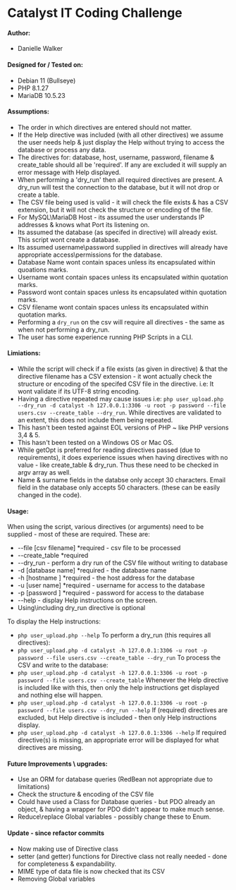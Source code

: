 # Catalyst IT Coding Challenge

#### Author:
* Danielle Walker

#### Designed for / Tested on:
* Debian 11 (Bullseye)   
* PHP 8.1.27
* MariaDB 10.5.23

#### Assumptions:
* The order in which directives are entered should not matter.
* If the Help directive was included (with all other directives) we assume the user needs help & just display the Help without trying to access the database or process any data.
* The directives for: database, host, username, password, filename & create_table should all be 'required'.  If any are excluded it will supply an error message with Help displayed.
* When performing a 'dry_run' then all required directives are present.  A dry_run will test the connection to the database, but it will not drop or create a table.
* The CSV file being used is valid - it will check the file exists & has a CSV extension, but it will not check the structure or encoding of the file.
* For MySQL\MariaDB Host - its assumed the user understands IP addresses & knows what Port its listening on.
* Its assumed the database (as specifed in directive) will already exist.  This script wont create a database.
* Its assumed username\password supplied in directives will already have appropriate access\permissions for the database.
* Database Name wont contain spaces unless its encapsulated within quoations marks. 
* Username wont contain spaces unless its encapsulated within quotation marks.
* Password wont contain spaces unless its encapsulated within quotation marks.
* CSV filename wont contain spaces unless its encapsulated within quotation marks.
* Performing a `dry_run` on the csv will require all directives - the same as when not performing a dry_run.
* The user has some experience running PHP Scripts in a CLI.

#### Limiations:
* While the script will check if a file exists (as given in directive) & that the directive filename has a CSV extension - it wont actually check the structure or encoding of the specifed CSV file in the directive.  i.e: It wont validate if its UTF-8 string encoding.
* Having a directive repeated may cause issues i.e: `php user_upload.php --dry_run -d catalyst -h 127.0.0.1:3306 -u root -p password --file users.csv --create_table --dry_run`.  While directives are validated to an extent, this does not include them being repeated.
* This hasn't been tested against EOL versions of PHP ~ like PHP versions 3,4 & 5.
* This hasn't been tested on a Windows OS or Mac OS.
* While getOpt is preferred for reading directives passed (due to requirements), it does experience issues when having directives with no value - like create_table & dry_run.  Thus these need to be checked in argv array as well.
* Name & surname fields in the databse only accept 30 characters.  Email field in the database only accepts 50 characters. (these can be easily changed in the code).

#### Usage:
When using the script, various directives (or arguments) need to be supplied - most of these are required.  These are:
* --file [csv filename] *required     - csv file to be processed
* --create_table *required        
* --dry_run                           - perform a dry run of the CSV file without writing to database
* -d [database name] *required        - the database name
* -h [hostname ] *required            - the host address for the database
* -u [user name] *required            - username for access to the database
* -p [password ] *required            - password for access to the database
* --help                              - display Help instructions on the screen.
* Using\including dry_run directive is optional

To display the Help instructions:
* `php user_upload.php --help`
To perform a dry_run (this requires all directives):
* `php user_upload.php -d catalyst -h 127.0.0.1:3306 -u root -p password --file users.csv --create_table --dry_run`
To process the CSV and write to the database:
* `php user_upload.php -d catalyst -h 127.0.0.1:3306 -u root -p password --file users.csv --create_table`
Whenever the Help directive is included like with this, then only the help instructions get displayed and nothing else will happen.
* `php user_upload.php -d catalyst -h 127.0.0.1:3306 -u root -p password --file users.csv --dry_run --help`
If (required) directives are excluded, but Help directive is included - then only Help instructions display.
* `php user_upload.php -d catalyst -h 127.0.0.1:3306 --help`
If required directive(s) is missing, an appropriate error will be displayed for what directives are missing.

#### Future Improvements \ upgrades:
* Use an ORM for database queries (RedBean not appropriate due to limitations)
* Check the structure & encoding of the CSV file
* Could have used a Class for Database queries - but PDO already an object, & having a wrapper for PDO didn't appear to make much sense.
* Reduce\replace Global variables - possibly change these to Enum.

#### Update - since refactor commits
* Now making use of Directive class
* setter (and getter) functions for Directive class not really needed - done for completeness & expandability.
* MIME type of data file is now checked that its CSV
* Removing Global variables
